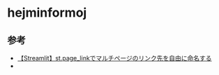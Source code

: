# hejminformoj

## 参考
- [【Streamlit】st.page_linkでマルチページのリンク先を自由に命名する](https://qiita.com/Ayumu-y/items/ecbd4d1645a0fbacfd3d)
- 